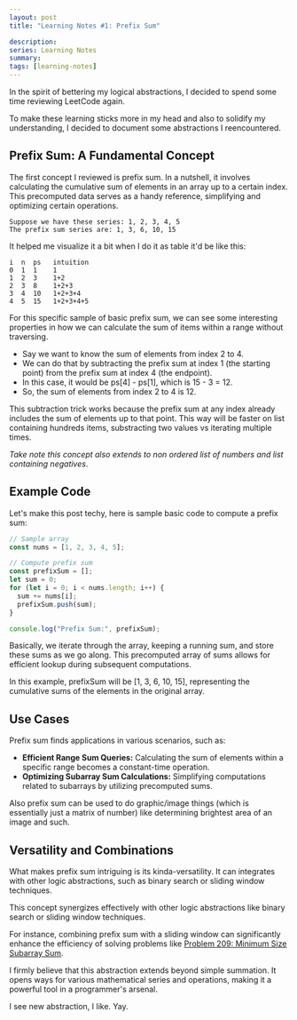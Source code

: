 ```yaml
---
layout: post
title: "Learning Notes #1: Prefix Sum"

description:
series: Learning Notes
summary:
tags: [learning-notes]
---
```



In the spirit of bettering my logical abstractions, I decided to spend some time reviewing LeetCode again.

To make these learning sticks more in my head and also to solidify my understanding, I decided to document some abstractions I reencountered.

## Prefix Sum: A Fundamental Concept

The first concept I reviewed is prefix sum. In a nutshell, it involves calculating the cumulative sum of elements in an array up to a certain index. This precomputed data serves as a handy reference, simplifying and optimizing certain operations.

```
Suppose we have these series: 1, 2, 3, 4, 5
The prefix sum series are: 1, 3, 6, 10, 15
```

It helped me visualize it a bit when I do it as table it'd be like this:

```
i  n  ps   intuition
0  1  1    1
1  2  3    1+2
2  3  8    1+2+3
3  4  10   1+2+3+4
4  5  15   1+2+3+4+5
```

For this specific sample of basic prefix sum, we can see some interesting properties in how we can calculate the sum of items within a range without traversing. 

- Say we want to know the sum of elements from index 2 to 4.
- We can do that by subtracting the prefix sum at index 1 (the starting point) from the prefix sum at index 4 (the endpoint).
- In this case, it would be ps[4] - ps[1], which is 15 - 3 = 12.
- So, the sum of elements from index 2 to 4 is 12.

This subtraction trick works because the prefix sum at any index already includes the sum of elements up to that point. This way will be faster on list containing hundreds items, substracting two values vs iterating multiple times.

*Take note this concept also extends to non ordered list of numbers and list containing negatives*.

## Example Code

Let's make this post techy, here is sample basic code to compute a prefix sum:

```js
// Sample array
const nums = [1, 2, 3, 4, 5];

// Compute prefix sum
const prefixSum = [];
let sum = 0;
for (let i = 0; i < nums.length; i++) {
  sum += nums[i];
  prefixSum.push(sum);
}

console.log("Prefix Sum:", prefixSum);
```

Basically, we iterate through the array, keeping a running sum, and store these sums as we go along. This precomputed array of sums allows for efficient lookup during subsequent computations.

In this example, prefixSum will be [1, 3, 6, 10, 15], representing the cumulative sums of the elements in the original array.

## Use Cases

Prefix sum finds applications in various scenarios, such as:

- **Efficient Range Sum Queries:** Calculating the sum of elements within a specific range becomes a constant-time operation.
- **Optimizing Subarray Sum Calculations:** Simplifying computations related to subarrays by utilizing precomputed sums.

Also prefix sum can be used to do graphic/image things (which is essentially just a matrix of number) like determining brightest area of an image and such.

## Versatility and Combinations

What makes prefix sum intriguing is its kinda-versatility. It can integrates with other logic abstractions, such as binary search or sliding window techniques.

This concept synergizes effectively with other logic abstractions like binary search or sliding window techniques. 

For instance, combining prefix sum with a sliding window can significantly enhance the efficiency of solving problems like [Problem 209: Minimum Size Subarray Sum](https://leetcode.com/problems/minimum-size-subarray-sum/).

I firmly believe that this abstraction extends beyond simple summation. It opens ways for various mathematical series and operations, making it a powerful tool in a programmer's arsenal.

I see new abstraction, I like. Yay.